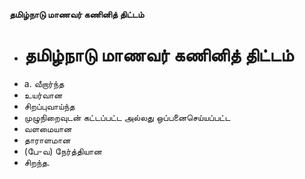 **தமிழ்நாடு மாணவர் கணினித் திட்டம்**
- # தமிழ்நாடு மாணவர் கணினித் திட்டம்
- a. வீறார்ந்த
- உயர்வான
- சிறப்புவாய்ந்த
- முழுநிறைவுடன் கட்டப்பட்ட அல்லது ஒப்பனைசெய்யப்பட்ட
- வளமையான
- தாராளமான
- (பே-வ) நேர்த்தியான
- சிறந்த.

